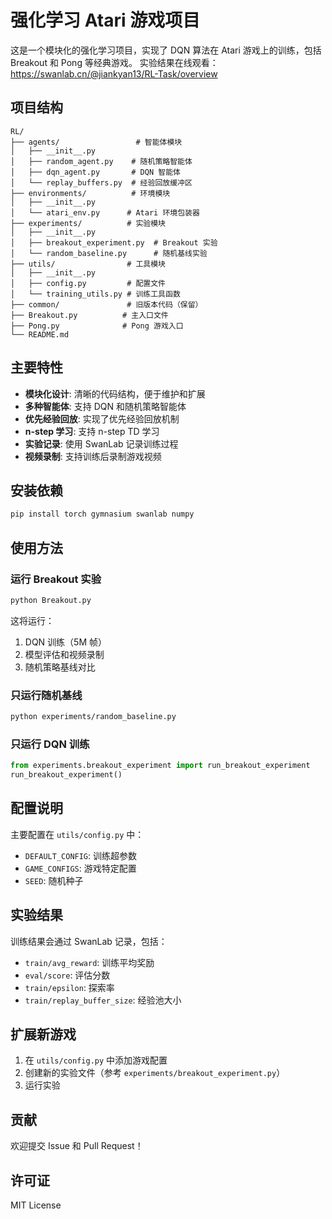 # 强化学习 Atari 游戏项目

这是一个模块化的强化学习项目，实现了 DQN 算法在 Atari 游戏上的训练，包括 Breakout 和 Pong 等经典游戏。
实验结果在线观看：https://swanlab.cn/@jiankyan13/RL-Task/overview

## 项目结构

```
RL/
├── agents/                 # 智能体模块
│   ├── __init__.py
│   ├── random_agent.py    # 随机策略智能体
│   ├── dqn_agent.py       # DQN 智能体
│   └── replay_buffers.py  # 经验回放缓冲区
├── environments/          # 环境模块
│   ├── __init__.py
│   └── atari_env.py      # Atari 环境包装器
├── experiments/          # 实验模块
│   ├── __init__.py
│   ├── breakout_experiment.py  # Breakout 实验
│   └── random_baseline.py      # 随机基线实验
├── utils/                # 工具模块
│   ├── __init__.py
│   ├── config.py         # 配置文件
│   └── training_utils.py # 训练工具函数
├── common/               # 旧版本代码（保留）
├── Breakout.py          # 主入口文件
├── Pong.py              # Pong 游戏入口
└── README.md
```

## 主要特性

- **模块化设计**: 清晰的代码结构，便于维护和扩展
- **多种智能体**: 支持 DQN 和随机策略智能体
- **优先经验回放**: 实现了优先经验回放机制
- **n-step 学习**: 支持 n-step TD 学习
- **实验记录**: 使用 SwanLab 记录训练过程
- **视频录制**: 支持训练后录制游戏视频

## 安装依赖

```bash
pip install torch gymnasium swanlab numpy
```

## 使用方法

### 运行 Breakout 实验

```bash
python Breakout.py
```

这将运行：
1. DQN 训练（5M 帧）
2. 模型评估和视频录制
3. 随机策略基线对比

### 只运行随机基线

```bash
python experiments/random_baseline.py
```

### 只运行 DQN 训练

```python
from experiments.breakout_experiment import run_breakout_experiment
run_breakout_experiment()
```

## 配置说明

主要配置在 `utils/config.py` 中：

- `DEFAULT_CONFIG`: 训练超参数
- `GAME_CONFIGS`: 游戏特定配置
- `SEED`: 随机种子

## 实验结果

训练结果会通过 SwanLab 记录，包括：
- `train/avg_reward`: 训练平均奖励
- `eval/score`: 评估分数
- `train/epsilon`: 探索率
- `train/replay_buffer_size`: 经验池大小

## 扩展新游戏

1. 在 `utils/config.py` 中添加游戏配置
2. 创建新的实验文件（参考 `experiments/breakout_experiment.py`）
3. 运行实验

## 贡献

欢迎提交 Issue 和 Pull Request！

## 许可证

MIT License 
